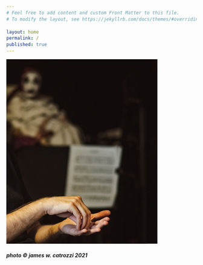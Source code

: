 ```yaml
---
# Feel free to add content and custom Front Matter to this file.
# To modify the layout, see https://jekyllrb.com/docs/themes/#overriding-theme-defaults

layout: home
permalink: /
published: true
---
```


<img src='/assets/my-hands-by-jwcatrozzi.jpg' width='400'>

<h5>photo © james w. catrozzi 2021</h5>